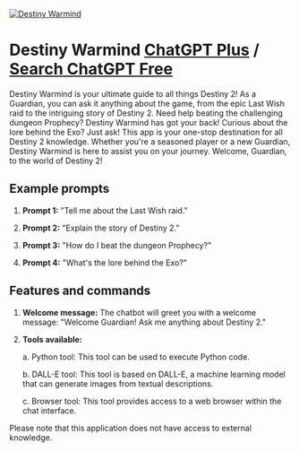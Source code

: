 
[![Destiny Warmind](https://files.oaiusercontent.com/file-X1AedrJn99HnfwlVG2nV0stl?se=2123-10-16T23%3A59%3A09Z&sp=r&sv=2021-08-06&sr=b&rscc=max-age%3D31536000%2C%20immutable&rscd=attachment%3B%20filename%3D6a1b7769-d1aa-4f85-b0df-44e7886b262b.png&sig=Iwwy82vxHMZj6a4hN2BOgH%2BVp2z5iX48sVdfnJFqQpM%3D)](https://chat.openai.com/g/g-B7YUX9V2P-destiny-warmind)

# Destiny Warmind [ChatGPT Plus](https://chat.openai.com/g/g-B7YUX9V2P-destiny-warmind) / [Search ChatGPT Free](https://gptcall.net/index.html#/?search=Destiny%20Warmind)

Destiny Warmind is your ultimate guide to all things Destiny 2! As a Guardian, you can ask it anything about the game, from the epic Last Wish raid to the intriguing story of Destiny 2. Need help beating the challenging dungeon Prophecy? Destiny Warmind has got your back! Curious about the lore behind the Exo? Just ask! This app is your one-stop destination for all Destiny 2 knowledge. Whether you're a seasoned player or a new Guardian, Destiny Warmind is here to assist you on your journey. Welcome, Guardian, to the world of Destiny 2!

## Example prompts

1. **Prompt 1:** "Tell me about the Last Wish raid."

2. **Prompt 2:** "Explain the story of Destiny 2."

3. **Prompt 3:** "How do I beat the dungeon Prophecy?"

4. **Prompt 4:** "What's the lore behind the Exo?"

## Features and commands

1. **Welcome message:** The chatbot will greet you with a welcome message: "Welcome Guardian! Ask me anything about Destiny 2."

2. **Tools available:**

   a. Python tool: This tool can be used to execute Python code.

   b. DALL-E tool: This tool is based on DALL-E, a machine learning model that can generate images from textual descriptions.

   c. Browser tool: This tool provides access to a web browser within the chat interface.

Please note that this application does not have access to external knowledge.


